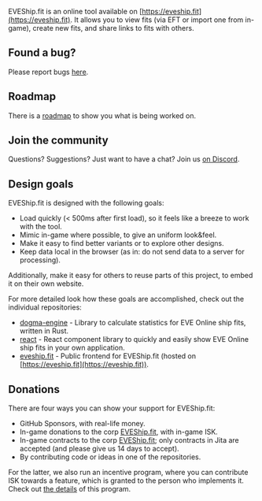 EVEShip.fit is an online tool available on [https://eveship.fit](https://eveship.fit).
It allows you to view fits (via EFT or import one from in-game), create new fits, and share links to fits with others.

## Found a bug?

Please report bugs [here](https://github.com/EVEShipFit/roadmap/issues).

## Roadmap

There is a [roadmap](https://github.com/orgs/EVEShipFit/projects/1) to show you what is being worked on.

## Join the community

Questions? Suggestions? Just want to have a chat? Join us [on Discord](https://discord.gg/S5V5BkvNf7).

## Design goals

EVEShip.fit is designed with the following goals:
- Load quickly (< 500ms after first load), so it feels like a breeze to work with the tool.
- Mimic in-game where possible, to give an uniform look&feel.
- Make it easy to find better variants or to explore other designs.
- Keep data local in the browser (as in: do not send data to a server for processing).

Additionally, make it easy for others to reuse parts of this project, to embed it on their own website.

For more detailed look how these goals are accomplished, check out the individual repositories:

- [dogma-engine](https://github.com/EVEShipFit/dogma-engine) - Library to calculate statistics for EVE Online ship fits, written in Rust.
- [react](https://github.com/EVEShipFit/react) - React component library to quickly and easily show EVE Online ship fits in your own application.
- [eveship.fit](https://github.com/EVEShipFit/eveship.fit) - Public frontend for EVEShip.fit (hosted on [https://eveship.fit](https://eveship.fit)).

## Donations

There are four ways you can show your support for EVEShip.fit:

- GitHub Sponsors, with real-life money.
- In-game donations to the corp [EVEShip.fit](https://evewho.com/corporation/98753333), with in-game ISK.
- In-game contracts to the corp [EVEShip.fit](https://evewho.com/corporation/98753333); only contracts in Jita are accepted (and please give us 14 days to accept).
- By contributing code or ideas in one of the repositories.

For the latter, we also run an incentive program, where you can contribute ISK towards a feature, which is granted to the person who implements it.
Check out [the details](https://github.com/EVEShipFit/roadmap#incentivizing-working-on-eveshipfit---isk-rewards) of this program.
